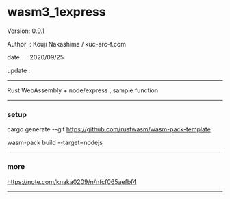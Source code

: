 ﻿# wasm3_1express

 Version: 0.9.1

 Author  : Kouji Nakashima / kuc-arc-f.com

 date    : 2020/09/25

 update :

***

Rust WebAssembly + node/express , sample function


***
### setup

cargo generate --git https://github.com/rustwasm/wasm-pack-template

wasm-pack build --target=nodejs

***
### more

https://note.com/knaka0209/n/nfcf065aefbf4

***


